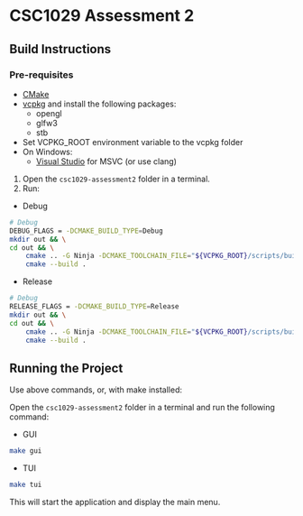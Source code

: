# CSC1029 Assessment 2

## Build Instructions

### Pre-requisites

- [CMake](https://cmake.org/download/)
- [vcpkg](https://github.com/microsoft/vcpkg) and install the following packages:
    - opengl
    - glfw3
    - stb
- Set VCPKG_ROOT environment variable to the vcpkg folder
- On Windows:
    - [Visual Studio](https://visualstudio.microsoft.com/downloads/) for MSVC (or use clang)

1. Open the `csc1029-assessment2` folder in a terminal.
2. Run:
- Debug
```bash
# Debug
DEBUG_FLAGS = -DCMAKE_BUILD_TYPE=Debug
mkdir out && \
cd out && \
	cmake .. -G Ninja -DCMAKE_TOOLCHAIN_FILE="${VCPKG_ROOT}/scripts/buildsystems/vcpkg.cmake" ${DEBUG_FLAGS} && \
	cmake --build .
```
- Release
```bash
# Debug
RELEASE_FLAGS = -DCMAKE_BUILD_TYPE=Release
mkdir out && \
cd out && \
	cmake .. -G Ninja -DCMAKE_TOOLCHAIN_FILE="${VCPKG_ROOT}/scripts/buildsystems/vcpkg.cmake" ${RELEASE_FLAGS} && \
	cmake --build .
```

## Running the Project

Use above commands, or, with make installed:

Open the `csc1029-assessment2` folder in a terminal and run the following command:

- GUI
```bash
make gui
```
- TUI
```bash
make tui
```

This will start the application and display the main menu.
